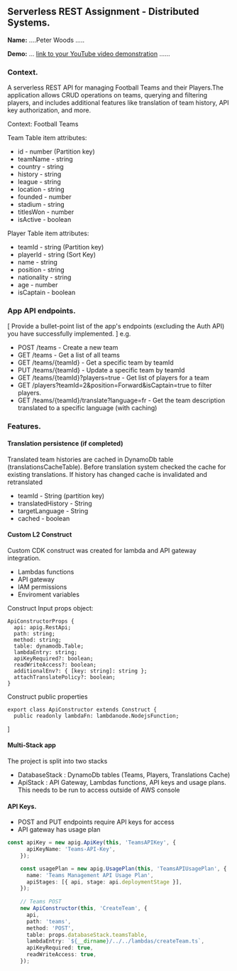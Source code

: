 ## Serverless REST Assignment - Distributed Systems.

__Name:__ ....Peter Woods .....

__Demo:__ ... [link to your YouTube video demonstration](https://www.youtube.com/watch?v=TfNPQMCY90w) ......

### Context.

A serverless REST API for managing Football Teams and their Players.The application allows CRUD operations on teams, querying and filtering players, and includes additional features like translation of team history, API key authorization, and more.

Context: Football Teams

Team Table item attributes:
+ id - number  (Partition key)
+ teamName - string  
+ country - string
+ history - string
+ league - string
+ location - string
+ founded - number
+ stadium - string
+ titlesWon - number
+ isActive - boolean

Player Table item attributes:
+ teamId - string  (Partition key)
+ playerId - string  (Sort Key)
+ name - string
+ position - string
+ nationality - string
+ age - number
+ isCaptain - boolean

### App API endpoints.

[ Provide a bullet-point list of the app's endpoints (excluding the Auth API) you have successfully implemented. ]
e.g.
 
+ POST /teams - Create a new team
+ GET /teams - Get a list of all teams
+ GET /teams/{teamId} - Get a specific team by teamId
+ PUT /teams/{teamId} - Update a specific team by teamId
+ GET /teams/{teamId}?players=true - Get list of players for a team 
+ GET /players?teamId=2&position=Forward&isCaptain=true to filter players.
+ GET /teams/{teamId}/translate?language=fr - Get the team description translated to a specific language (with caching)



### Features.

#### Translation persistence (if completed)

Translated team histories are cached in DynamoDb table (translationsCacheTable). Before translation system checked the cache for existing translations. If history has changed cache is invalidated and retranslated

+ teamId - String (partition key)
+ translatedHistory - String 
+ targetLanguage - String 
+ cached - boolean
 

#### Custom L2 Construct 

Custom CDK construct was created for lambda and API gateway integration.
+ Lambdas functions
+ API gateway 
+ IAM permissions
+ Enviroment variables

Construct Input props object:
~~~
ApiConstructorProps {
  api: apig.RestApi;
  path: string;
  method: string;
  table: dynamodb.Table;
  lambdaEntry: string;
  apiKeyRequired?: boolean;
  readWriteAccess?: boolean;
  additionalEnv?: { [key: string]: string };
  attachTranslatePolicy?: boolean;
}
~~~
Construct public properties
~~~
export class ApiConstructor extends Construct {
  public readonly lambdaFn: lambdanode.NodejsFunction;
~~~
 ]

#### Multi-Stack app 

The project is split into two stacks
+ DatabaseStack : DynamoDb tables (Teams, Players, Translations Cache)
+ ApiStack : API Gateway, Lambdas functions, API keys and usage plans. This needs to be run to access outside of AWS console

#### API Keys. 

+ POST and PUT endpoints require API keys for access
+ API gateway has usage plan

~~~ts
const apiKey = new apig.ApiKey(this, 'TeamsAPIKey', {
      apiKeyName: 'Teams-API-Key',
    });

    const usagePlan = new apig.UsagePlan(this, 'TeamsAPIUsagePlan', {
      name: 'Teams Management API Usage Plan',
      apiStages: [{ api, stage: api.deploymentStage }],
    });
    
    // Teams POST
    new ApiConstructor(this, 'CreateTeam', {
      api,
      path: 'teams',
      method: 'POST',
      table: props.databaseStack.teamsTable,
      lambdaEntry: `${__dirname}/../../lambdas/createTeam.ts`,
      apiKeyRequired: true,
      readWriteAccess: true,
    });
~~~

